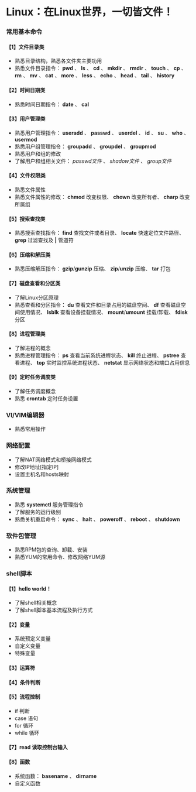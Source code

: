 #   Linux：在Linux世界，一切皆文件！ 


### 常用基本命令

####  【1】文件目录类
- 熟悉目录结构，熟悉各文件夹主要功用  
- 熟悉文件目录指令： **pwd** 、 **ls** 、 **cd** 、 **mkdir** 、 **rmdir** 、 **touch** 、 **cp** 、 **rm** 、 **mv** 、 **cat** 、 **more** 、 **less** 、 **echo** 、 **head** 、 **tail** 、 **history** 

#### 【2】时间日期类
- 熟悉时间日期指令： **date** 、 **cal** 

#### 【3】用户管理类
- 熟悉用户管理指令： **useradd** 、 **passwd** 、 **userdel** 、 **id** 、 **su** 、 **who** 、 **usermod**   
- 熟悉用户组管理指令： **groupadd** 、 **groupdel** 、 **groupmod**  
- 熟悉用户和组的修改  
- 了解用户和组相关文件： _passwd文件_ 、 _shadow文件_ 、 _group文件_   

#### 【4】文件权限类
- 熟悉文件属性  
- 熟悉文件属性的修改： **chmod** 改变权限、 **chown** 改变所有者、 **charp** 改变所属组

#### 【5】搜索查找类
- 熟悉搜索查找指令： **find** 查找文件或者目录、 **locate** 快速定位文件路径、 **grep** 过滤查找及 **|** 管道符

#### 【6】压缩和解压类
- 熟悉压缩解压指令：  **gzip**/**gunzip** 压缩、 **zip**/**unzip** 压缩、 **tar** 打包

#### 【7】磁盘查看和分区类
- 了解Linux分区原理
- 熟悉查看和分区指令： **du** 查看文件和目录占用的磁盘空间、 **df** 查看磁盘空间使用情况、 **lsblk** 查看设备挂载情况、 **mount**/**umount** 挂载/卸载、 **fdisk** 分区  

#### 【8】进程管理类
- 了解进程的概念
- 熟悉进程管理指令： **ps** 查看当前系统进程状态、 **kill** 终止进程、 **pstree** 查看进程、 **top** 实时监控系统进程状态、 **netstat** 显示网络状态和端口占用信息   

#### 【9】定时任务调度类
- 了解任务调度概念
- 熟悉 **crontab** 定时任务设置

###  VI/VIM编辑器
- 熟悉常用操作

###  网络配置
- 了解NAT网络模式和桥接网络模式  
- 修改IP地址[指定IP]  
- 设置主机名和hosts映射
  
###  系统管理
- 熟悉 **systemctl** 服务管理指令
- 了解服务的运行级别
- 熟悉关机重启命令： **sync** 、 **halt** 、 **poweroff** 、 **reboot** 、 **shutdown** 

### 软件包管理
- 熟悉RPM包的查询、卸载、安装  
- 熟悉YUM的常用命令、修改网络YUM源  

###  shell脚本
#### 【1】hello world！
- 了解shell相关概念
- 了解shell脚本基本流程及执行方式

#### 【2】变量
- 系统预定义变量
- 自定义变量
- 特殊变量

#### 【3】运算符

#### 【4】条件判断

#### 【5】流程控制
- if 判断
- case 语句
- for 循环
- while 循环

#### 【7】read 读取控制台输入

#### 【8】函数
- 系统函数： **basename** 、 **dirname** 
- 自定义函数
